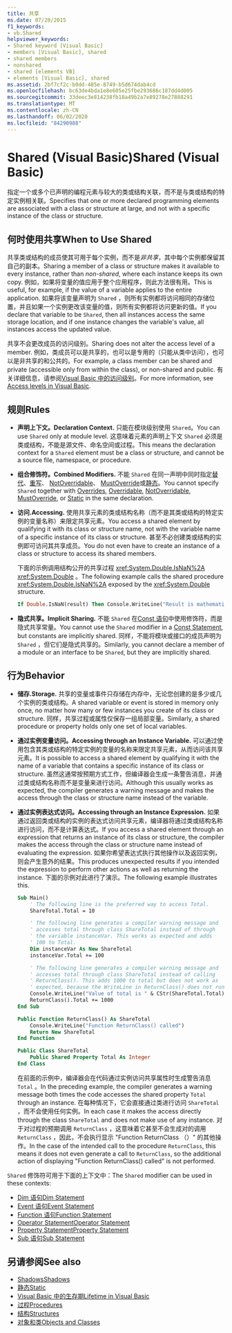 ```yaml
---
title: 共享
ms.date: 07/20/2015
f1_keywords:
- vb.Shared
helpviewer_keywords:
- Shared keyword [Visual Basic]
- members [Visual Basic], shared
- shared members
- nonshared
- shared [elements VB]
- elements [Visual Basic], shared
ms.assetid: 2bf7cf2c-b0dd-485e-8749-b5d674dab4cd
ms.openlocfilehash: bc63de4bda1e8e605e25fbe293686c187dd4d005
ms.sourcegitcommit: 33deec3e814238fb18a49b2a7e89278e27888291
ms.translationtype: MT
ms.contentlocale: zh-CN
ms.lasthandoff: 06/02/2020
ms.locfileid: "84290988"
---
```

# <a name="shared-visual-basic"></a><span data-ttu-id="ef071-102">Shared (Visual Basic)</span><span class="sxs-lookup"><span data-stu-id="ef071-102">Shared (Visual Basic)</span></span>

<span data-ttu-id="ef071-103">指定一个或多个已声明的编程元素与较大的类或结构关联，而不是与类或结构的特定实例相关联。</span><span class="sxs-lookup"><span data-stu-id="ef071-103">Specifies that one or more declared programming elements are associated with a class or structure at large, and not with a specific instance of the class or structure.</span></span>

## <a name="when-to-use-shared"></a><span data-ttu-id="ef071-104">何时使用共享</span><span class="sxs-lookup"><span data-stu-id="ef071-104">When to Use Shared</span></span>

<span data-ttu-id="ef071-105">共享类或结构的成员使其可用于每个实例，而不是*非共享*，其中每个实例都保留其自己的副本。</span><span class="sxs-lookup"><span data-stu-id="ef071-105">Sharing a member of a class or structure makes it available to every instance, rather than *non-shared*, where each instance keeps its own copy.</span></span> <span data-ttu-id="ef071-106">例如，如果将变量的值应用于整个应用程序，则此方法很有用。</span><span class="sxs-lookup"><span data-stu-id="ef071-106">This is useful, for example, if the value of a variable applies to the entire application.</span></span> <span data-ttu-id="ef071-107">如果将该变量声明为 `Shared` ，则所有实例都将访问相同的存储位置，并且如果一个实例更改该变量的值，则所有实例都将访问更新的值。</span><span class="sxs-lookup"><span data-stu-id="ef071-107">If you declare that variable to be `Shared`, then all instances access the same storage location, and if one instance changes the variable's value, all instances access the updated value.</span></span>

<span data-ttu-id="ef071-108">共享不会更改成员的访问级别。</span><span class="sxs-lookup"><span data-stu-id="ef071-108">Sharing does not alter the access level of a member.</span></span> <span data-ttu-id="ef071-109">例如，类成员可以是共享的，也可以是专用的（只能从类中访问），也可以是非共享的和公共的。</span><span class="sxs-lookup"><span data-stu-id="ef071-109">For example, a class member can be shared and private (accessible only from within the class), or non-shared and public.</span></span> <span data-ttu-id="ef071-110">有关详细信息，请参阅[Visual Basic 中的访问级别](../../../visual-basic/programming-guide/language-features/declared-elements/access-levels.md)。</span><span class="sxs-lookup"><span data-stu-id="ef071-110">For more information, see [Access levels in Visual Basic](../../../visual-basic/programming-guide/language-features/declared-elements/access-levels.md).</span></span>

## <a name="rules"></a><span data-ttu-id="ef071-111">规则</span><span class="sxs-lookup"><span data-stu-id="ef071-111">Rules</span></span>

- <span data-ttu-id="ef071-112">**声明上下文。**</span><span class="sxs-lookup"><span data-stu-id="ef071-112">**Declaration Context.**</span></span> <span data-ttu-id="ef071-113">只能在模块级别使用 `Shared`。</span><span class="sxs-lookup"><span data-stu-id="ef071-113">You can use `Shared` only at module level.</span></span> <span data-ttu-id="ef071-114">这意味着元素的声明上下文 `Shared` 必须是类或结构，不能是源文件、命名空间或过程。</span><span class="sxs-lookup"><span data-stu-id="ef071-114">This means the declaration context for a `Shared` element must be a class or structure, and cannot be a source file, namespace, or procedure.</span></span>

- <span data-ttu-id="ef071-115">**组合修饰符。**</span><span class="sxs-lookup"><span data-stu-id="ef071-115">**Combined Modifiers.**</span></span> <span data-ttu-id="ef071-116">不能 `Shared` 在同一声明中同时指定[替代](../../../visual-basic/language-reference/modifiers/overrides.md)、[重写](../../../visual-basic/language-reference/modifiers/overridable.md)、 [NotOverridable](../../../visual-basic/language-reference/modifiers/notoverridable.md)、 [MustOverride](../../../visual-basic/language-reference/modifiers/mustoverride.md)或[静态](../../../visual-basic/language-reference/modifiers/static.md)。</span><span class="sxs-lookup"><span data-stu-id="ef071-116">You cannot specify `Shared` together with [Overrides](../../../visual-basic/language-reference/modifiers/overrides.md), [Overridable](../../../visual-basic/language-reference/modifiers/overridable.md), [NotOverridable](../../../visual-basic/language-reference/modifiers/notoverridable.md), [MustOverride](../../../visual-basic/language-reference/modifiers/mustoverride.md), or [Static](../../../visual-basic/language-reference/modifiers/static.md) in the same declaration.</span></span>

- <span data-ttu-id="ef071-117">**访问.**</span><span class="sxs-lookup"><span data-stu-id="ef071-117">**Accessing.**</span></span> <span data-ttu-id="ef071-118">使用共享元素的类或结构名称（而不是其类或结构的特定实例的变量名称）来限定共享元素。</span><span class="sxs-lookup"><span data-stu-id="ef071-118">You access a shared element by qualifying it with its class or structure name, not with the variable name of a specific instance of its class or structure.</span></span> <span data-ttu-id="ef071-119">甚至不必创建类或结构的实例即可访问其共享成员。</span><span class="sxs-lookup"><span data-stu-id="ef071-119">You do not even have to create an instance of a class or structure to access its shared members.</span></span>

     <span data-ttu-id="ef071-120">下面的示例调用结构公开的共享过程 <xref:System.Double.IsNaN%2A> <xref:System.Double> 。</span><span class="sxs-lookup"><span data-stu-id="ef071-120">The following example calls the shared procedure <xref:System.Double.IsNaN%2A> exposed by the <xref:System.Double> structure.</span></span>

     ```vb
     If Double.IsNaN(result) Then Console.WriteLine("Result is mathematically undefined.")
     ```

- <span data-ttu-id="ef071-121">**隐式共享。**</span><span class="sxs-lookup"><span data-stu-id="ef071-121">**Implicit Sharing.**</span></span> <span data-ttu-id="ef071-122">不能 `Shared` 在[Const 语句](../../../visual-basic/language-reference/statements/const-statement.md)中使用修饰符，而是隐式共享常量。</span><span class="sxs-lookup"><span data-stu-id="ef071-122">You cannot use the `Shared` modifier in a [Const Statement](../../../visual-basic/language-reference/statements/const-statement.md), but constants are implicitly shared.</span></span> <span data-ttu-id="ef071-123">同样，不能将模块或接口的成员声明为 `Shared` ，但它们是隐式共享的。</span><span class="sxs-lookup"><span data-stu-id="ef071-123">Similarly, you cannot declare a member of a module or an interface to be `Shared`, but they are implicitly shared.</span></span>

## <a name="behavior"></a><span data-ttu-id="ef071-124">行为</span><span class="sxs-lookup"><span data-stu-id="ef071-124">Behavior</span></span>

- <span data-ttu-id="ef071-125">**储存.**</span><span class="sxs-lookup"><span data-stu-id="ef071-125">**Storage.**</span></span> <span data-ttu-id="ef071-126">共享的变量或事件只存储在内存中，无论您创建的是多少或几个实例的类或结构。</span><span class="sxs-lookup"><span data-stu-id="ef071-126">A shared variable or event is stored in memory only once, no matter how many or few instances you create of its class or structure.</span></span> <span data-ttu-id="ef071-127">同样，共享过程或属性仅保存一组局部变量。</span><span class="sxs-lookup"><span data-stu-id="ef071-127">Similarly, a shared procedure or property holds only one set of local variables.</span></span>

- <span data-ttu-id="ef071-128">**通过实例变量访问。**</span><span class="sxs-lookup"><span data-stu-id="ef071-128">**Accessing through an Instance Variable.**</span></span> <span data-ttu-id="ef071-129">可以通过使用包含其类或结构的特定实例的变量的名称来限定共享元素，从而访问该共享元素。</span><span class="sxs-lookup"><span data-stu-id="ef071-129">It is possible to access a shared element by qualifying it with the name of a variable that contains a specific instance of its class or structure.</span></span> <span data-ttu-id="ef071-130">虽然这通常按预期方式工作，但编译器会生成一条警告消息，并通过类或结构名称而不是变量来进行访问。</span><span class="sxs-lookup"><span data-stu-id="ef071-130">Although this usually works as expected, the compiler generates a warning message and makes the access through the class or structure name instead of the variable.</span></span>

- <span data-ttu-id="ef071-131">**通过实例表达式访问。**</span><span class="sxs-lookup"><span data-stu-id="ef071-131">**Accessing through an Instance Expression.**</span></span> <span data-ttu-id="ef071-132">如果通过返回类或结构的实例的表达式访问共享元素，编译器将通过类或结构名称进行访问，而不是计算表达式。</span><span class="sxs-lookup"><span data-stu-id="ef071-132">If you access a shared element through an expression that returns an instance of its class or structure, the compiler makes the access through the class or structure name instead of evaluating the expression.</span></span> <span data-ttu-id="ef071-133">如果你希望表达式执行其他操作以及返回实例，则会产生意外的结果。</span><span class="sxs-lookup"><span data-stu-id="ef071-133">This produces unexpected results if you intended the expression to perform other actions as well as returning the instance.</span></span> <span data-ttu-id="ef071-134">下面的示例对此进行了演示。</span><span class="sxs-lookup"><span data-stu-id="ef071-134">The following example illustrates this.</span></span>
  
    ```vb
    Sub Main()
        ' The following line is the preferred way to access Total.
        ShareTotal.Total = 10

        ' The following line generates a compiler warning message and
        ' accesses total through class ShareTotal instead of through
        ' the variable instanceVar. This works as expected and adds
        ' 100 to Total.
        Dim instanceVar As New ShareTotal
        instanceVar.Total += 100

        ' The following line generates a compiler warning message and
        ' accesses total through class ShareTotal instead of calling
        ' ReturnClass(). This adds 1000 to total but does not work as
        ' expected, because the WriteLine in ReturnClass() does not run.
        Console.WriteLine("Value of total is " & CStr(ShareTotal.Total))
        ReturnClass().Total += 1000
    End Sub

    Public Function ReturnClass() As ShareTotal
        Console.WriteLine("Function ReturnClass() called")
        Return New ShareTotal
    End Function

    Public Class ShareTotal
        Public Shared Property Total As Integer
    End Class
    ```

     <span data-ttu-id="ef071-135">在前面的示例中，编译器会在代码通过实例访问共享属性时生成警告消息 `Total` 。</span><span class="sxs-lookup"><span data-stu-id="ef071-135">In the preceding example, the compiler generates a warning message both times the code accesses the shared property `Total` through an instance.</span></span> <span data-ttu-id="ef071-136">在每种情况下，它会直接通过类进行访问 `ShareTotal` ，而不会使用任何实例。</span><span class="sxs-lookup"><span data-stu-id="ef071-136">In each case it makes the access directly through the class `ShareTotal` and does not make use of any instance.</span></span> <span data-ttu-id="ef071-137">对于对过程的预期调用 `ReturnClass` ，这意味着它甚至不会生成对的调用 `ReturnClass` ，因此，不会执行显示 "Function ReturnClass （）" 的其他操作。</span><span class="sxs-lookup"><span data-stu-id="ef071-137">In the case of the intended call to the procedure `ReturnClass`, this means it does not even generate a call to `ReturnClass`, so the additional action of displaying "Function ReturnClass() called" is not performed.</span></span>

<span data-ttu-id="ef071-138">`Shared` 修饰符可用于下面的上下文中：</span><span class="sxs-lookup"><span data-stu-id="ef071-138">The `Shared` modifier can be used in these contexts:</span></span>

- [<span data-ttu-id="ef071-139">Dim 语句</span><span class="sxs-lookup"><span data-stu-id="ef071-139">Dim Statement</span></span>](../statements/dim-statement.md)
- [<span data-ttu-id="ef071-140">Event 语句</span><span class="sxs-lookup"><span data-stu-id="ef071-140">Event Statement</span></span>](../statements/event-statement.md)
- [<span data-ttu-id="ef071-141">Function 语句</span><span class="sxs-lookup"><span data-stu-id="ef071-141">Function Statement</span></span>](../statements/function-statement.md)
- [<span data-ttu-id="ef071-142">Operator Statement</span><span class="sxs-lookup"><span data-stu-id="ef071-142">Operator Statement</span></span>](../operator-statement.md)
- [<span data-ttu-id="ef071-143">Property Statement</span><span class="sxs-lookup"><span data-stu-id="ef071-143">Property Statement</span></span>](../property-statement.md)
- [<span data-ttu-id="ef071-144">Sub 语句</span><span class="sxs-lookup"><span data-stu-id="ef071-144">Sub Statement</span></span>](../sub-statement.md)
  
## <a name="see-also"></a><span data-ttu-id="ef071-145">另请参阅</span><span class="sxs-lookup"><span data-stu-id="ef071-145">See also</span></span>

- [<span data-ttu-id="ef071-146">Shadows</span><span class="sxs-lookup"><span data-stu-id="ef071-146">Shadows</span></span>](shadows.md)
- [<span data-ttu-id="ef071-147">静态</span><span class="sxs-lookup"><span data-stu-id="ef071-147">Static</span></span>](static.md)
- [<span data-ttu-id="ef071-148">Visual Basic 中的生存期</span><span class="sxs-lookup"><span data-stu-id="ef071-148">Lifetime in Visual Basic</span></span>](../../programming-guide/language-features/declared-elements/lifetime.md)
- [<span data-ttu-id="ef071-149">过程</span><span class="sxs-lookup"><span data-stu-id="ef071-149">Procedures</span></span>](../../programming-guide/language-features/procedures/index.md)
- [<span data-ttu-id="ef071-150">结构</span><span class="sxs-lookup"><span data-stu-id="ef071-150">Structures</span></span>](../../programming-guide/language-features/data-types/structures.md)
- [<span data-ttu-id="ef071-151">对象和类</span><span class="sxs-lookup"><span data-stu-id="ef071-151">Objects and Classes</span></span>](../../programming-guide/language-features/objects-and-classes/index.md)
